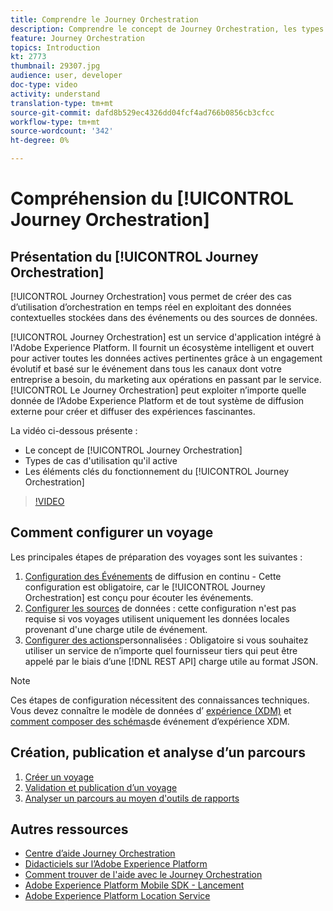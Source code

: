 ```yaml
---
title: Comprendre le Journey Orchestration
description: Comprendre le concept de Journey Orchestration, les types de cas d'utilisation qu'il permet et les éléments clés du fonctionnement du Journey Orchestration.
feature: Journey Orchestration
topics: Introduction
kt: 2773
thumbnail: 29307.jpg
audience: user, developer
doc-type: video
activity: understand
translation-type: tm+mt
source-git-commit: dafd8b529ec4326dd04fcf4ad766b0856cb3cfcc
workflow-type: tm+mt
source-wordcount: '342'
ht-degree: 0%

---
```



# Compréhension du [!UICONTROL Journey Orchestration]

## Présentation du [!UICONTROL Journey Orchestration]

[!UICONTROL Journey Orchestration] vous permet de créer des cas d’utilisation d’orchestration en temps réel en exploitant des données contextuelles stockées dans des événements ou des sources de données.

[!UICONTROL Journey Orchestration] est un service d&#39;application intégré à l&#39;Adobe Experience Platform. Il fournit un écosystème intelligent et ouvert pour activer toutes les données actives pertinentes grâce à un engagement évolutif et basé sur le événement dans tous les canaux dont votre entreprise a besoin, du marketing aux opérations en passant par le service. [!UICONTROL Le Journey Orchestration] peut exploiter n’importe quelle donnée de l’Adobe Experience Platform et de tout système de diffusion externe pour créer et diffuser des expériences fascinantes.

La vidéo ci-dessous présente :

* Le concept de [!UICONTROL Journey Orchestration]
* Types de cas d&#39;utilisation qu&#39;il active
* Les éléments clés du fonctionnement du [!UICONTROL Journey Orchestration]

>[!VIDEO](https://video.tv.adobe.com/v/29307?quality=12)

## Comment configurer un voyage

Les principales étapes de préparation des voyages sont les suivantes :

1. [Configuration des Événements](/help/configuring-journey-orchestration/configure-streaming-events.md) de diffusion en continu - Cette configuration est obligatoire, car le [!UICONTROL Journey Orchestration] est conçu pour écouter les événements.
1. [Configurer les sources](/help/configuring-journey-orchestration/configure-data-sources.md) de données : cette configuration n&#39;est pas requise si vos voyages utilisent uniquement les données locales provenant d&#39;une charge utile de événement.
1. [Configurer des actions](/help/configuring-journey-orchestration/configure-actions.md)personnalisées : Obligatoire si vous souhaitez utiliser un service de n’importe quel fournisseur tiers qui peut être appelé par le biais d’une [!DNL REST API] charge utile au format JSON.

>[!NOTE]
>
>Ces étapes de configuration nécessitent des connaissances techniques. Vous devez connaître le modèle de données d’ [expérience (XDM)](https://docs.adobe.com/content/help/en/platform-learn/tutorials/schemas/understanding-the-xdm-system-and-experience-data-model.html) et [comment composer des schémas](https://docs.adobe.com/content/help/en/platform-learn/tutorials/schemas/create-your-first-schema-with-out-of-the-box-components.html)de événement d’expérience XDM.

## Création, publication et analyse d’un parcours

1. [Créer un voyage](/help/create-a-journey.md)
1. [Validation et publication d’un voyage](/help/validate-and-publish-a-journey.md)
1. [Analyser un parcours au moyen d&#39;outils de rapports](/help/analyze-a-journey-via-reporting-tools.md)

## Autres ressources

* [Centre d’aide Journey Orchestration](https://docs.adobe.com/content/help/en/journeys/using/journey-orchestration-home.html)
* [Didacticiels sur l’Adobe Experience Platform](https://docs.adobe.com/content/help/en/platform-learn/tutorials/overview.html)
* [Comment trouver de l&#39;aide avec le Journey Orchestration](/help/understanding-journey-orchestration.md)
* [Adobe Experience Platform Mobile SDK - Lancement](https://docs.adobe.com/content/help/en/core-services-learn/tutorials/launch-mobile/understanding-the-mobile-sdks.html)
* [Adobe Experience Platform Location Service](https://docs.adobe.com/content/help/en/places/using/home.html)
